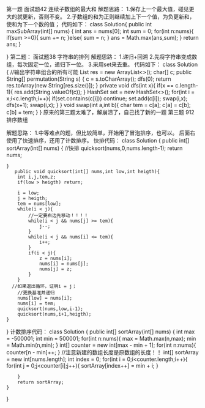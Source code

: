 第一题 面试题42 连续子数组的最大和
解题思路：
1.保存上一个最大值，碰见更大的就更新，否则不变。
2.子数组的和为正则继续加上下一个值，为负更新和，使和为下一个数的值；
代码如下：
class Solution{
   public int maxSubArray(int[] nums) {
        int ans = nums[0];
        int sum = 0;
        for(int n:nums){
            if(sum >=0){
                sum += n;
            }else{
                sum = n;
            }
            ans = Math.max(ans,sum);
        }
        return ans;
    }

}
第二题： 面试题38 字符串的排列
解题思路：
1.递归+回溯
2.先将字符串变成数组，每次固定一位，递归下一位。
3.采用set来去重。
代码如下：
class Solution {
   //输出字符串组合的所有可能
		List<String> res = new ArrayList<>();
		char[] c;
		public String[] permutation(String s) {
	       c = s.toCharArray();
	       dfs(0);
	       return res.toArray(new String[res.size()]);
		}
		private void dfs(int x){
			if(x == c.length-1){
				res.add(String.valueOf(c));
			}
			HashSet<Character> set = new HashSet<>();
			for(int i = x;i<c.length;i++){
				if(set.contains(c[i])) continue;
				set.add(c[i]);
				swap(i,x);
				dfs(x+1);
				swap(i,x);
			}
		}
		void swap(int a,int b){
			char tem = c[a];
			c[a] = c[b];
			c[b] = tem;
		}
}
原来的第三题太难了，解崩溃了，自己找了新的一题
第三题  912 排序数组

解题思路：
1.中等难点的题，但比较简单，开始用了冒泡排序，也可以。
后面右使用了快速排序，还用了计数排序。
快排代码：
class Solution {
    public int[] sortArray(int[] nums) {
        //快排
        quicksort(nums,0,nums.length-1);
        return nums; 
        
    }
       public void quicksort(int[] nums,int low,int heigth){
		int i,j,tem,z;
        if(low > heigth) return;
        
        i = low;
        j = heigth;
        tem = nums[low];
        while(i < j){
            //一定要右边先移动！！！！
            while(i < j && nums[j] >= tem){
                j--;
            }
            while(i < j && nums[i] <= tem){
                i++;
            }
            if(i < j){
                z = nums[i];
                nums[i] = nums[j];
                nums[j] = z; 
            }
        }
      //如果退出循环，证明i = j；
        //更换基准并递归
        nums[low] = nums[i];
        nums[i] = tem;
        quicksort(nums,low,i-1);
        quicksort(nums,i+1,heigth);
    }
}
计数排序代码：
class Solution {
    public int[] sortArray(int[] nums) {
        int max = -500001;
        int min = 500001;
        for(int n:nums){
            max = Math.max(n,max);
            min = Math.min(n,min);
        }
        int[] counter = new int[max - min + 1];
        for(int n:nums){
            counter[n - min]++; 
        }
        //注意新建的数组长度是原数组的长度！！
        int[] sortArray = new int[nums.length];
        int index = 0;
        for(int i = 0;i<counter.length;i++){
            for(int j = 0;j<counter[i];j++){
                sortArray[index++] = min + i;
            }

        }
        return sortArray;
    }
}
